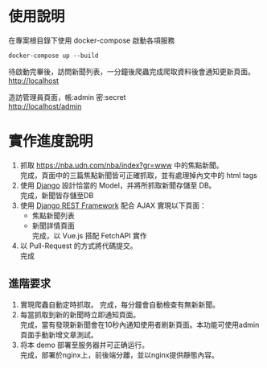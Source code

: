 # 使用說明
在專案根目錄下使用 docker-compose 啟動各項服務
```
docker-compose up --build
```
待啟動完畢後，訪問新聞列表，一分鐘後爬蟲完成爬取資料後會通知更新頁面。  
[http://localhost](http://localhost)  
  
造訪管理員頁面，帳:admin 密:secret  
[http://localhost/admin](http://localhost/admin)

# 實作進度說明
1. 抓取 https://nba.udn.com/nba/index?gr=www 中的焦點新聞。  
完成，頁面中的三篇焦點新聞皆可正確抓取，並有處理掉內文中的 html tags  
2. 使用 [Django](https://www.djangoproject.com/) 設計恰當的 Model，并將所抓取新聞存儲至 DB。  
完成，新聞皆存儲至DB  
3. 使用 [Django REST Framework](http://www.django-rest-framework.org/) 配合 AJAX 實現以下頁面：
	 * 焦點新聞列表
	 * 新聞詳情頁面  
完成，以 Vue.js 搭配 FetchAPI 實作  
4. 以 Pull-Request 的方式將代碼提交。  
完成
	
## 進階要求
1. 實現爬蟲自動定時抓取。
完成，每分鐘會自動檢查有無新新聞。  
2. 每當抓取到新的新聞時立即通知頁面。  
完成，當有發現新新聞會在10秒內通知使用者刷新頁面。本功能可使用admin頁面手動新增文章測試。    
3. 将本 demo 部署至服务器并可正确运行。  
完成，部署於nginx上，前後端分離，並以nginx提供靜態內容。

